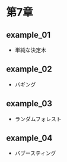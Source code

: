 # 第7章

## example_01
- 単純な決定木

## example_02
- バギング

## example_03
- ランダムフォレスト

## example_04
- バブースティング